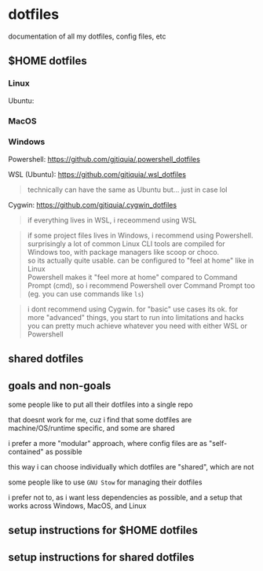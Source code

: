 # dotfiles

documentation of all my dotfiles, config files, etc

## $HOME dotfiles

### Linux

Ubuntu: 

### MacOS


### Windows

Powershell: https://github.com/gjtiquia/.powershell_dotfiles

WSL (Ubuntu): https://github.com/gjtiquia/.wsl_dotfiles
> technically can have the same as Ubuntu but... just in case lol

Cygwin: https://github.com/gjtiquia/.cygwin_dotfiles

> if everything lives in WSL, i receommend using WSL

> if some project files lives in Windows, i recommend using Powershell.    
> surprisingly a lot of common Linux CLI tools are compiled for Windows too, with package managers like scoop or choco.    
> so its actually quite usable. can be configured to "feel at home" like in Linux    
> Powershell makes it "feel more at home" compared to Command Prompt (cmd), so i recommend Powershell over Command Prompt too    
> (eg. you can use commands like `ls`)    

> i dont recommend using Cygwin. 
> for "basic" use cases its ok. for more "advanced" things, you start to run into limitations and hacks
> you can pretty much achieve whatever you need with either WSL or Powershell

## shared dotfiles



## goals and non-goals

some people like to put all their dotfiles into a single repo

that doesnt work for me, cuz i find that some dotfiles are machine/OS/runtime specific, and some are shared

i prefer a more "modular" approach, where config files are as "self-contained" as possible

this way i can choose individually which dotfiles are "shared", which are not

some people like to use `GNU Stow` for managing their dotfiles

i prefer not to, as i want less dependencies as possible, and a setup that works across Windows, MacOS, and Linux


## setup instructions for $HOME dotfiles



## setup instructions for shared dotfiles
